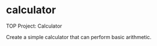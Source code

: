 # calculator

TOP Project: Calculator

Create a simple calculator that can perform basic arithmetic.

